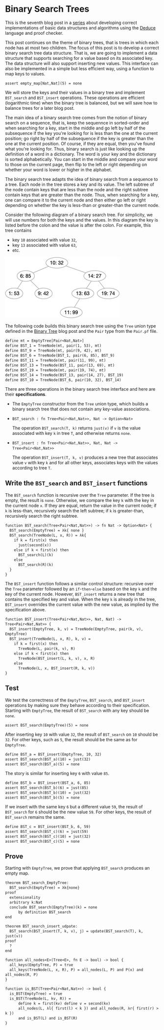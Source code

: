# Binary Search Trees

This is the seventh blog post in a
[series](https://siek.blogspot.com/2024/06/data-structures-and-algorithms-correctly.html)
about developing correct implementations of basic data structures and
algorithms using the [Deduce](https://github.com/jsiek/deduce)
language and proof checker.

This post continues on the theme of binary trees, that is trees in
which each node has at most two children. The focus of this post is to
develop a correct binary search tree data structure. That is, we are
going to implement a data structure that supports searching for a
value based on its associated key. The data structure will also
support inserting new values. This interface can also be implemented
in a simple but less efficient way, using a function to map keys to
values.

```{.deduce #empty_map_5}
assert empty_map[Nat,Nat](5) = none
```




We will store the keys and their values in a binary tree and implement
`BST_search` and `BST_insert` operations.  These operations are
efficient (logarithmic time) when the binary tree is balanced, but we
will save how to balance trees for a later blog post.

The main idea of a binary search tree comes from the notion of binary
search on a sequence, that is, keep the sequennce in sorted-order and
when searching for a key, start in the middle and go left by half of
the subsequence if the key you're looking for is less than the one at
the current position; go right by half of the subsequence if the key
is greater than the one at the current position. Of course, if they
are equal, then you've found what you're looking for. Thus, binary
search is just like looking up the definition of a word in a
dictionary. The word is your key and the dictionary is sorted
alphabetically. You can start in the middle and compare your word to
those on the current page, then flip to the left or right depending on
whether your word is lower or higher in the alphabet.

The binary search tree adapts the idea of binary search from a
sequence to a tree.  Each node in the tree stores a key and its
value. The left subtree of the node contain keys that are less than
the node and the right subtree contain keys that are greater than the
node. Thus, when searching for a key, one can compare it to the
current node and then either go left or right depending on whether the
key is less-than or greater-than the current node.

Consider the following diagram of a binary search tree. For
simplicity, we will use numbers for both the keys and the values.
In this diagram the key is listed before the colon and the value
is after the colon. For example, this tree contains 

* key `10` associated with value `32`, 
* key `13` associated with value `63`,
* etc.

![Diagram of a Binary Search Tree](./BinarySearchTree1.png)

The following code builds this binary search tree
using the `Tree` union type defined in the
[Binary Tree](https://siek.blogspot.com/2024/07/binary-trees-with-in-order-iterators.html) 
blog post and the `Pair` type from the `Pair.pf` file.

```{.deduce #BST1}
define mt = EmptyTree[Pair<Nat,Nat>]
define BST_1 = TreeNode(mt, pair(1, 53), mt)
define BST_9 = TreeNode(mt, pair(9, 42), mt)
define BST_6 = TreeNode(BST_1, pair(6, 85), BST_9)
define BST_11 = TreeNode(mt, pair(11, 99), mt)
define BST_13 = TreeNode(BST_11, pair(13, 69), mt)
define BST_19 = TreeNode(mt, pair(19, 74), mt)
define BST_14 = TreeNode(BST_13, pair(14, 27), BST_19)
define BST_10 = TreeNode(BST_6, pair(10, 32), BST_14)
```

There are three operations in the binary search tree interface and
here are their **specifications**.

* The `EmptyTree` constructor from the `Tree` union type, which builds
  a binary search tree that does not contain any key-value
  associations.
  
* `BST_search : fn Tree<Pair<Nat,Nat>>, Nat -> Option<Nat>`

  The operation `BST_search(T, k)` returns `just(v)` if `v` is the
  value associated with key `k` in tree `T`, and otherwise returns
  `none`.

* `BST_insert : fn Tree<Pair<Nat,Nat>>, Nat, Nat -> Tree<Pair<Nat,Nat>>` 

  The operation `BST_insert(T, k, v)` produces a new tree that
  associates value `v` with key `k` and for all other keys,
  associates keys with the values according to tree `T`.


## Write the `BST_search` and `BST_insert` functions

The `BST_search` function is recursive over the `Tree` parameter.
If the tree is empty, the result is `none`. Otherwise, 
we compare the key `k` with the key in the current node `x`.
If they are equal, return the value in the current node;
if `k` is less-than, recursively search the left subtree;
if `k` is greater-than, recursively search the right subtree.

```{.deduce #BST_search}
function BST_search(Tree<Pair<Nat,Nat>>) -> fn Nat -> Option<Nat> {
  BST_search(EmptyTree) = λk{ none }
  BST_search(TreeNode(L, x, R)) = λk{
    if k = first(x) then
      just(second(x))
    else if k < first(x) then
      BST_search(L)(k)
    else
      BST_search(R)(k)
  }
}
```

The `BST_insert` function follows a similar control structure:
recursive over the `Tree` parameter followed by an `if`-`then`-`else`
based on the key `k` and the key of the current node.
However, `BST_insert` returns a new tree that contains the
specified key and value. When the key `k` is already in the tree,
`BST_insert` overrides the current value with the new value,
as implied by the specification above.

```{.deduce #BST_insert}
function BST_insert(Tree<Pair<Nat,Nat>>, Nat, Nat) -> Tree<Pair<Nat,Nat>> {
  BST_insert(EmptyTree, k, v) = TreeNode(EmptyTree, pair(k, v), EmptyTree)
  BST_insert(TreeNode(L, x, R), k, v) =
    if k = first(x) then
      TreeNode(L, pair(k, v), R)
    else if k < first(x) then
      TreeNode(BST_insert(L, k, v), x, R)
    else
      TreeNode(L, x, BST_insert(R, k, v))
}
```

## Test

We test the correctness of the `EmptyTree`, `BST_search`, and
`BST_insert` operations by making sure they behave according to their
specification. Starting with `EmptyTree`, the result of `BST_search`
with any key should be `none`.

```{.deduce #testBSTSearch1}
assert BST_search(EmptyTree)(5) = none
```

After inserting key `10` with value `32`, the result of `BST_search`
on `10` should be `32`. For other keys, such as `5`, the result 
should be the same as for `EmptyTree`.

```{.deduce #testBSTSearch2}
define BST_a = BST_insert(EmptyTree, 10, 32)
assert BST_search(BST_a)(10) = just(32)
assert BST_search(BST_a)(5) = none
```

The story is similar for inserting key `6` with value `85`.

```{.deduce #testBSTSearch3}
define BST_b = BST_insert(BST_a, 6, 85)
assert BST_search(BST_b)(6) = just(85)
assert BST_search(BST_b)(10) = just(32)
assert BST_search(BST_b)(5) = none
```

If we insert with the same key `6` but a different value `59`,
the result of `BST_search` for `6` should be the new value `59`.
For other keys, the result of `BST_search` remains the same.

```{.deduce #testBSTSearch4}
define BST_c = BST_insert(BST_b, 6, 59)
assert BST_search(BST_c)(6) = just(59)
assert BST_search(BST_c)(10) = just(32)
assert BST_search(BST_c)(5) = none
```

## Prove

Starting with `EmptyTree`, we prove that applying `BST_search`
produces an empty map.

```{.deduce #BST_search_EmptyTree}
theorem BST_search_EmptyTree: 
  BST_search(EmptyTree) = λk{none}
proof
  extensionality
  arbitrary k:Nat
  conclude BST_search(EmptyTree)(k) = none
      by definition BST_search
end
```

```{.deduce #BST_search_insert_update}
theorem BST_search_insert_udpate:
  BST_search(BST_insert(T, k, v), j) = update(BST_search(T), k, just(v))
proof
  ?
end
```


```{.deduce #all_nodes}
function all_nodes<E>(Tree<E>, fn E -> bool) -> bool {
  all_keys(EmptyTree, P) = true
  all_keys(TreeNode(L, x, R), P) = all_nodes(L, P) and P(x) and all_nodes(R, P)
}
```

```{.deduce #is_BST}
function is_BST(Tree<Pair<Nat,Nat>>) -> bool {
  is_BST(EmptyTree) = true
  is_BST(TreeNode(L, kv, R)) = 
      define k = first(kv) define v = second(kv)
      all_nodes(L, λl{ first(l) < k }) and all_nodes(R, λr{ first(r) > k })
      and is_BST(L) and is_BST(R)
}
```


<!--
```{.deduce file=BinarySearchTree.pf} 

import BinaryTree
import Maps

<<all_nodes>>
<<is_BST>>
<<BST_search>>
<<BST_insert>>

<<BST_search_EmptyTree>>
```

```{.deduce file=BinarySearchTreeTest.pf} 
import BinarySearchTree
import Maps

<<empty_map_5>>

<<BST1>>
<<testBSTSearch1>>
<<testBSTSearch2>>
<<testBSTSearch3>>
<<testBSTSearch4>>

```
-->


